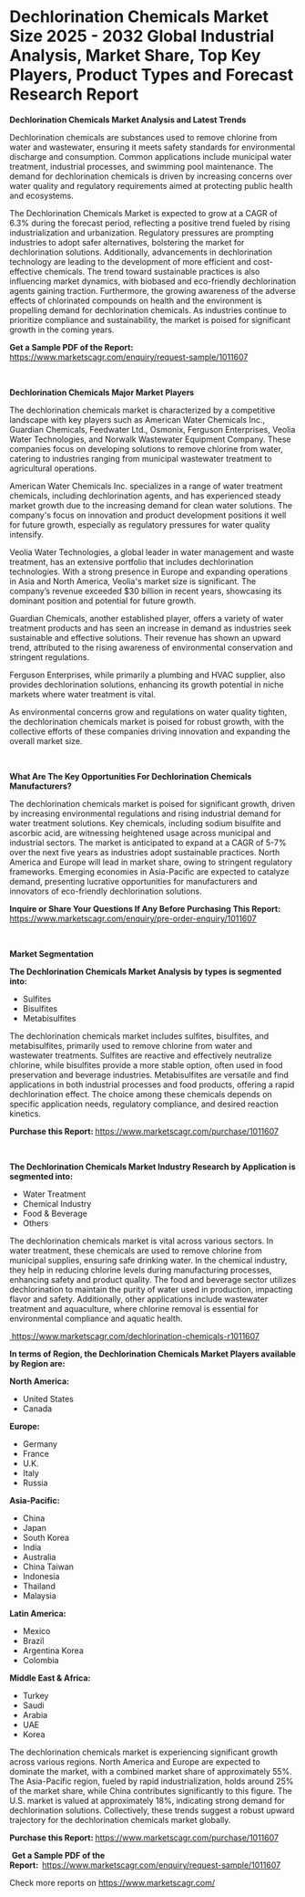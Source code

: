<p><h1>Dechlorination Chemicals Market Size 2025 - 2032 Global Industrial Analysis, Market Share, Top Key Players, Product Types and Forecast Research Report</h1></p><p><strong>Dechlorination Chemicals Market Analysis and Latest Trends</strong></p>
<p><p>Dechlorination chemicals are substances used to remove chlorine from water and wastewater, ensuring it meets safety standards for environmental discharge and consumption. Common applications include municipal water treatment, industrial processes, and swimming pool maintenance. The demand for dechlorination chemicals is driven by increasing concerns over water quality and regulatory requirements aimed at protecting public health and ecosystems.</p><p>The Dechlorination Chemicals Market is expected to grow at a CAGR of 6.3% during the forecast period, reflecting a positive trend fueled by rising industrialization and urbanization. Regulatory pressures are prompting industries to adopt safer alternatives, bolstering the market for dechlorination solutions. Additionally, advancements in dechlorination technology are leading to the development of more efficient and cost-effective chemicals. The trend toward sustainable practices is also influencing market dynamics, with biobased and eco-friendly dechlorination agents gaining traction. Furthermore, the growing awareness of the adverse effects of chlorinated compounds on health and the environment is propelling demand for dechlorination chemicals. As industries continue to prioritize compliance and sustainability, the market is poised for significant growth in the coming years.</p></p>
<p><strong>Get a Sample PDF of the Report:&nbsp;</strong> <a href="https://www.marketscagr.com/enquiry/request-sample/1011607?utm_campaign=2003&utm_medium=2&utm_source=Github&utm_content=ia&utm_term=30012025&utm_id=dechlorination-chemicals">https://www.marketscagr.com/enquiry/request-sample/1011607</a></p>
<p>&nbsp;</p>
<p><strong>Dechlorination Chemicals Major Market Players</strong></p>
<p><p>The dechlorination chemicals market is characterized by a competitive landscape with key players such as American Water Chemicals Inc., Guardian Chemicals, Feedwater Ltd., Osmonix, Ferguson Enterprises, Veolia Water Technologies, and Norwalk Wastewater Equipment Company. These companies focus on developing solutions to remove chlorine from water, catering to industries ranging from municipal wastewater treatment to agricultural operations.</p><p>American Water Chemicals Inc. specializes in a range of water treatment chemicals, including dechlorination agents, and has experienced steady market growth due to the increasing demand for clean water solutions. The company's focus on innovation and product development positions it well for future growth, especially as regulatory pressures for water quality intensify.</p><p>Veolia Water Technologies, a global leader in water management and waste treatment, has an extensive portfolio that includes dechlorination technologies. With a strong presence in Europe and expanding operations in Asia and North America, Veolia's market size is significant. The company’s revenue exceeded $30 billion in recent years, showcasing its dominant position and potential for future growth.</p><p>Guardian Chemicals, another established player, offers a variety of water treatment products and has seen an increase in demand as industries seek sustainable and effective solutions. Their revenue has shown an upward trend, attributed to the rising awareness of environmental conservation and stringent regulations.</p><p>Ferguson Enterprises, while primarily a plumbing and HVAC supplier, also provides dechlorination solutions, enhancing its growth potential in niche markets where water treatment is vital. </p><p>As environmental concerns grow and regulations on water quality tighten, the dechlorination chemicals market is poised for robust growth, with the collective efforts of these companies driving innovation and expanding the overall market size.</p></p>
<p>&nbsp;</p>
<p><strong>What Are The Key Opportunities For Dechlorination Chemicals Manufacturers?</strong></p>
<p><p>The dechlorination chemicals market is poised for significant growth, driven by increasing environmental regulations and rising industrial demand for water treatment solutions. Key chemicals, including sodium bisulfite and ascorbic acid, are witnessing heightened usage across municipal and industrial sectors. The market is anticipated to expand at a CAGR of 5-7% over the next five years as industries adopt sustainable practices. North America and Europe will lead in market share, owing to stringent regulatory frameworks. Emerging economies in Asia-Pacific are expected to catalyze demand, presenting lucrative opportunities for manufacturers and innovators of eco-friendly dechlorination solutions.</p></p>
<p><strong>Inquire or Share Your Questions If Any Before Purchasing This Report:</strong> <a href="https://www.marketscagr.com/enquiry/pre-order-enquiry/1011607?utm_campaign=2003&utm_medium=2&utm_source=Github&utm_content=ia&utm_term=30012025&utm_id=dechlorination-chemicals">https://www.marketscagr.com/enquiry/pre-order-enquiry/1011607</a></p>
<p>&nbsp;</p>
<p><strong>Market Segmentation</strong></p>
<p><strong>The Dechlorination Chemicals Market Analysis by types is segmented into:</strong></p>
<p><ul><li>Sulfites</li><li>Bisulfites</li><li>Metabisulfites</li></ul></p>
<p><p>The dechlorination chemicals market includes sulfites, bisulfites, and metabisulfites, primarily used to remove chlorine from water and wastewater treatments. Sulfites are reactive and effectively neutralize chlorine, while bisulfites provide a more stable option, often used in food preservation and beverage industries. Metabisulfites are versatile and find applications in both industrial processes and food products, offering a rapid dechlorination effect. The choice among these chemicals depends on specific application needs, regulatory compliance, and desired reaction kinetics.</p></p>
<p><strong>Purchase this Report:&nbsp;</strong><a href="https://www.marketscagr.com/purchase/1011607?utm_campaign=2003&utm_medium=2&utm_source=Github&utm_content=ia&utm_term=30012025&utm_id=dechlorination-chemicals">https://www.marketscagr.com/purchase/1011607</a></p>
<p>&nbsp;</p>
<p><strong>The Dechlorination Chemicals Market Industry Research by Application is segmented into:</strong></p>
<p><ul><li>Water Treatment</li><li>Chemical Industry</li><li>Food & Beverage</li><li>Others</li></ul></p>
<p><p>The dechlorination chemicals market is vital across various sectors. In water treatment, these chemicals are used to remove chlorine from municipal supplies, ensuring safe drinking water. In the chemical industry, they help in reducing chlorine levels during manufacturing processes, enhancing safety and product quality. The food and beverage sector utilizes dechlorination to maintain the purity of water used in production, impacting flavor and safety. Additionally, other applications include wastewater treatment and aquaculture, where chlorine removal is essential for environmental compliance and aquatic health.</p></p>
<p><a href="https://www.marketscagr.com/dechlorination-chemicals-r1011607?utm_campaign=2003&utm_medium=2&utm_source=Github&utm_content=ia&utm_term=30012025&utm_id=dechlorination-chemicals">&nbsp;https://www.marketscagr.com/dechlorination-chemicals-r1011607</a></p>
<p><strong>In terms of Region, the Dechlorination Chemicals Market Players available by Region are:</strong></p>
<p>
    <p> <strong> North America: </strong>
        <ul>
            <li>United States</li>
            <li>Canada</li>
        </ul>
        </p> 
    <p> <strong> Europe: </strong>
        <ul>
            <li>Germany</li>
            <li>France</li>
            <li>U.K.</li>
            <li>Italy</li>
            <li>Russia</li>
        </ul>
        </p> 
    <p> <strong> Asia-Pacific: </strong>
        <ul>
            <li>China</li>
            <li>Japan</li>
            <li>South Korea</li>
            <li>India</li>
            <li>Australia</li>
            <li>China Taiwan</li>
            <li>Indonesia</li>
            <li>Thailand</li>
            <li>Malaysia</li>
        </ul>
        </p> 
    <p> <strong> Latin America: </strong>
        <ul>
            <li>Mexico</li>
            <li>Brazil</li>
            <li>Argentina Korea</li>
            <li>Colombia</li>
        </ul>
        </p> 
    <p> <strong> Middle East & Africa: </strong>
        <ul>
            <li>Turkey</li>
            <li>Saudi</li>
            <li>Arabia</li>
            <li>UAE</li>
            <li>Korea</li>
        </ul>
    </p>
    </p>
<p><p>The dechlorination chemicals market is experiencing significant growth across various regions. North America and Europe are expected to dominate the market, with a combined market share of approximately 55%. The Asia-Pacific region, fueled by rapid industrialization, holds around 25% of the market share, while China contributes significantly to this figure. The U.S. market is valued at approximately 18%, indicating strong demand for dechlorination solutions. Collectively, these trends suggest a robust upward trajectory for the dechlorination chemicals market globally.</p></p>
<p><strong>Purchase this Report: </strong><a href="https://www.marketscagr.com/purchase/1011607?utm_campaign=2003&utm_medium=2&utm_source=Github&utm_content=ia&utm_term=30012025&utm_id=dechlorination-chemicals">https://www.marketscagr.com/purchase/1011607</a></p>
<p>&nbsp;<strong>Get a Sample PDF of the Report:&nbsp;&nbsp;</strong><a href="https://www.marketscagr.com/enquiry/request-sample/1011607?utm_campaign=2003&utm_medium=2&utm_source=Github&utm_content=ia&utm_term=30012025&utm_id=dechlorination-chemicals">https://www.marketscagr.com/enquiry/request-sample/1011607</a></p>
<p><strong></strong></p>
<p>Check more reports on <a href="https://www.marketscagr.com/?utm_campaign=2003&utm_medium=2&utm_source=Github&utm_content=ia&utm_term=30012025&utm_id=dechlorination-chemicals">https://www.marketscagr.com/</a></p>